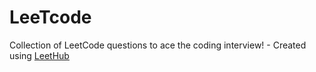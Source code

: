 # LeeTcode
Collection of LeetCode questions to ace the coding interview! - Created using [LeetHub](https://github.com/QasimWani/LeetHub)
